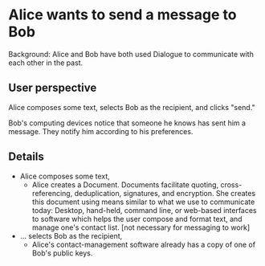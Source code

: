 # Alice wants to send a message to Bob

Background: Alice and Bob have both used Dialogue to communicate with each other in the past.

## User perspective

Alice composes some text, selects Bob as the recipient, and clicks "send."

Bob's computing devices notice that someone he knows has sent him a message. They notify him according to his preferences.

## Details

- Alice composes some text,
    - Alice creates a Document. Documents facilitate quoting, cross-referencing, deduplication, signatures, and encryption. She creates this document using means similar to what we use to communicate today: Desktop, hand-held, command line, or web-based interfaces to software which helps the user compose and format text, and manage one's contact list. [not necessary for messaging to work]
- ... selects Bob as the recipient,
    - Alice's contact-management software already has a copy of one of Bob's public keys.
